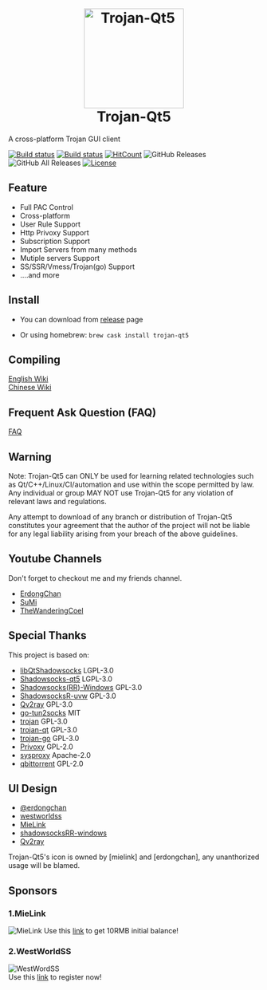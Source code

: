 <h1 align="center">
  <img src="https://github.com/Trojan-Qt5/Trojan-Qt5/blob/master/resources/icons/trojan-qt5_new.png?raw=true" alt="Trojan-Qt5" width="200">
  <br>
  Trojan-Qt5
  <br>
</h1>

A cross-platform Trojan GUI client

[![Build status](https://travis-ci.com/Trojan-Qt5/Trojan-Qt5.svg?branch=master)](https://travis-ci.com/Trojan-Qt5/Trojan-Qt5)
[![Build status](https://ci.appveyor.com/api/projects/status/mbrhwcmufm0q9lba/branch/master?svg=true)](https://ci.appveyor.com/project/CoelWu/trojan-qt5)
[![HitCount](http://hits.dwyl.io/Trojan-Qt5/Trojan-Qt5.svg)](http://hits.dwyl.io/Trojan-Qt5/Trojan-Qt5)
![GitHub Releases](https://img.shields.io/github/downloads/Trojan-Qt5/Trojan-Qt5/latest/total?style=flat-square&logo=github)
![GitHub All Releases](https://img.shields.io/github/downloads/Trojan-Qt5/Trojan-Qt5/total?label=downloads-total&logo=github&style=flat-square)
[![License](https://img.shields.io/badge/license-GPL%20V3-blue.svg?longCache=true)](https://www.gnu.org/licenses/gpl-3.0.en.html)

## Feature
- Full PAC Control
- Cross-platform
- User Rule Support
- Http Privoxy Support
- Subscription Support
- Import Servers from many methods
- Mutiple servers Support
- SS/SSR/Vmess/Trojan(go) Support
- ....and more

## Install

- You can download from [release](https://github.com/Trojan-Qt5/Trojan-Qt5/releases) page

- Or using homebrew: ``brew cask install trojan-qt5``

## Compiling

[English Wiki](https://github.com/Trojan-Qt5/Trojan-Qt5/wiki/Compile)  
[Chinese Wiki](https://github.com/Trojan-Qt5/Trojan-Qt5/wiki/Compile_CN)

## Frequent Ask Question (FAQ)

[FAQ](https://github.com/Trojan-Qt5/Trojan-Qt5/wiki/FAQ)

## Warning
Note: Trojan-Qt5 can ONLY be used for learning related technologies such as Qt/C++/Linux/CI/automation and use within the scope permitted by law. Any individual or group MAY NOT use Trojan-Qt5 for any violation of relevant laws and regulations.

Any attempt to download of any branch or distribution of Trojan-Qt5 constitutes your agreement that the author of the project will not be liable for any legal liability arising from your breach of the above guidelines.

## Youtube Channels
Don't forget to checkout me and my friends channel.  
- [ErdongChan](https://bit.ly/3bshXk6)  
- [SuMi](https://bit.ly/2UlLN2M)  
- [TheWanderingCoel](https://bit.ly/2UhPMhQ)  

## Special Thanks

This project is based on:

- [libQtShadowsocks](https://github.com/shadowsocks/libQtShadowsocks) LGPL-3.0
- [Shadowsocks-qt5](https://github.com/shadowsocks/shadowsocks-qt5) LGPL-3.0
- [Shadowsocks(RR)-Windows](https://github.com/shadowsocksrr/shadowsocksr-csharp) GPL-3.0
- [ShadowsocksR-uvw](https://github.com/qv2ray/shadowsocksr-uvw) GPL-3.0
- [Qv2ray](https://github.com/qv2ray/qv2ray) GPL-3.0
- [go-tun2socks](https://github.com/eycorsican/go-tun2socks) MIT
- [trojan](https://github.com/trojan-gfw/trojan) GPL-3.0
- [trojan-qt](https://github.com/trojan-gfw/trojan-qt) GPL-3.0
- [trojan-go](https://github.com/p4gefau1t/trojan-go/) GPL-3.0
- [Privoxy](https://www.privoxy.org) GPL-2.0
- [sysproxy](https://github.com/Noisyfox/sysproxy/) Apache-2.0
- [qbittorrent](https://github.com/qbittorrent/qBittorrent) GPL-2.0

## UI Design
- [@erdongchan]()
- [westworldss](https://westworldss.com/)
- [MieLink](https://www.mielink.cc)
- [shadowsocksRR-windows](https://github.com/shadowsocksrr/shadowsocksr-csharp)
- [Qv2ray](https://github.com/qv2ray/qv2ray)

Trojan-Qt5's icon is owned by [mielink] and [erdongchan], any unanthorized usage will be blamed.

## Sponsors

### 1.MieLink
![MieLink](https://i.imgur.com/XmvuOOi.png)
Use this [link](http://rakuten-co-jp.club/register?aff=COELWU) to get 10RMB initial balance!

### 2.WestWorldSS
![WestWordSS](https://i.imgur.com/IyzIFrFg.png)  
Use this [link](https://xbsj5673.xyz) to register now!